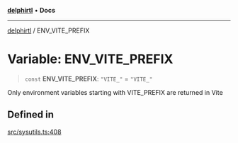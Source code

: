 [**delphirtl**](../README.md) • **Docs**

***

[delphirtl](../globals.md) / ENV\_VITE\_PREFIX

# Variable: ENV\_VITE\_PREFIX

> `const` **ENV\_VITE\_PREFIX**: `"VITE_"` = `"VITE_"`

Only environment variables starting with VITE_PREFIX are returned in Vite

## Defined in

[src/sysutils.ts:408](https://github.com/chuacw/delphirtl/blob/1a0a3e89a2d0f0bb95b58dc274ba81b7da57ba8c/src/sysutils.ts#L408)
